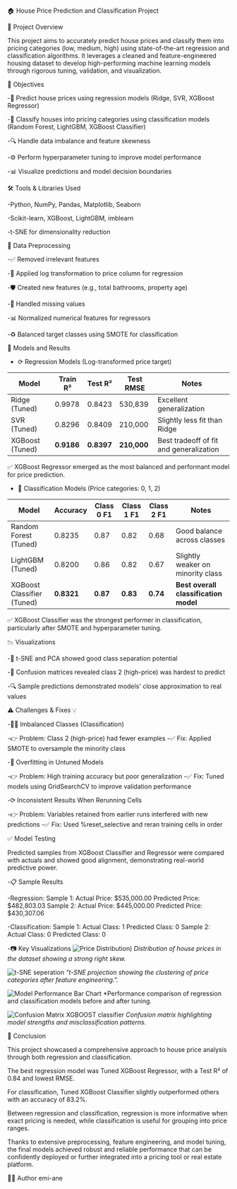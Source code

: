 🏠 House Price Prediction and Classification Project

📌 Project Overview

This project aims to accurately predict house prices and classify them into pricing categories (low, medium, high) using state-of-the-art regression and classification algorithms.
It leverages a cleaned and feature-engineered housing dataset to develop high-performing machine learning models through rigorous tuning, validation, and visualization.






🎯 Objectives

  -🔢 Predict house prices using regression models (Ridge, SVR, XGBoost Regressor)

  -🍿 Classify houses into pricing categories using classification models (Random Forest, LightGBM, XGBoost Classifier)

  -🔍 Handle data imbalance and feature skewness

  -⚙️ Perform hyperparameter tuning to improve model performance

  -📊 Visualize predictions and model decision boundaries






🛠️ Tools & Libraries Used

  -Python, NumPy, Pandas, Matplotlib, Seaborn

  -Scikit-learn, XGBoost, LightGBM, imblearn

  -t-SNE for dimensionality reduction






🧹 Data Preprocessing

  -✅ Removed irrelevant features

  -🧮 Applied log transformation to price column for regression

  -🛡️ Created new features (e.g., total bathrooms, property age)

  -🚫 Handled missing values

  -📊 Normalized numerical features for regressors

  -♻️ Balanced target classes using SMOTE for classification


 
 
 
 
 🧪 Models and Results

  - ⟳ Regression Models (Log-transformed price target)

| Model           | Train R²   | Test R²    | Test RMSE   | Notes                                   |
| --------------- | ---------- | ---------- | ----------- | --------------------------------------- |
| Ridge (Tuned)   | 0.9978     | 0.8423     | 530,839     | Excellent generalization                |
| SVR (Tuned)     | 0.8296     | 0.8409     | 210,000     | Slightly less fit than Ridge            |
| XGBoost (Tuned) | **0.9186** | **0.8397** | **210,000** | Best tradeoff of fit and generalization |

  ✅ XGBoost Regressor emerged as the most balanced and performant model for price prediction.


  -  🧠 Classification Models (Price categories: 0, 1, 2)
  
| Model                      | Accuracy   | Class 0 F1 | Class 1 F1 | Class 2 F1 | Notes                                 |
| -------------------------- | ---------- | ---------- | ---------- | ---------- | ------------------------------------- |
| Random Forest (Tuned)      | 0.8235     | 0.87       | 0.82       | 0.68       | Good balance across classes           |
| LightGBM (Tuned)           | 0.8200     | 0.86       | 0.82       | 0.67       | Slightly weaker on minority class     |
| XGBoost Classifier (Tuned) | **0.8321** | **0.87**   | **0.83**   | **0.74**   | **Best overall classification model** |

   ✅ XGBoost Classifier was the strongest performer in classification, particularly after SMOTE and hyperparameter tuning.






📉 Visualizations

   -🧫 t-SNE and PCA showed good class separation potential

   -📌 Confusion matrices revealed class 2 (high-price) was hardest to predict

   -🔍 Sample predictions demonstrated models' close approximation to real values






⚠️ Challenges & Fixes 💡

  -🧍‍♂️ Imbalanced Classes (Classification)

  

   -👉 Problem: Class 2 (high-price) had fewer examples
   -✅ Fix: Applied SMOTE to oversample the minority class

  -🧠 Overfitting in Untuned Models

  

   -👉 Problem: High training accuracy but poor generalization
   -✅ Fix: Tuned models using GridSearchCV to improve validation performance

 -⟳ Inconsistent Results When Rerunning Cells

 

   -👉 Problem: Variables retained from earlier runs interfered with new predictions
   -✅ Fix: Used %reset_selective and reran training cells in order






✅ Model Testing

Predicted samples from XGBoost Classifier and Regressor were compared with actuals and showed good alignment, demonstrating real-world predictive power.

-📋 Sample Results

  -Regression:
   Sample 1:
    Actual Price:    $535,000.00
    Predicted Price: $482,803.03
   Sample 2:
    Actual Price:    $445,000.00
    Predicted Price: $430,307.06

  -Classification:
  Sample 1:
   Actual Class:    1
   Predicted Class: 0
  Sample 2:
   Actual Class:    0
   Predicted Class: 0




  -📷 Key Visualizations
![Price Distribution](https://github.com/emi-ane/House_prediction/blob/main/Capture%20d'%C3%A9cran%202025-06-14%20175854.png?raw=true ))
*Distribution of house prices in the dataset showing a strong right skew.*


![t-SNE seperation](https://github.com/emi-ane/House_prediction/blob/main/Capture%20d'%C3%A9cran%202025-06-18%20015816.png?raw=true )
*"t-SNE projection showing the clustering of price categories after feature engineering.".*

![Model Performance Bar Chart](https://github.com/emi-ane/House_prediction/blob/main/Capture%20d'%C3%A9cran%202025-06-18%20015128.png?raw=true)
*Performance comparison of regression and classification models before and after tuning.

![Confusion Matrix XGBOOST classifier](https://github.com/emi-ane/House_prediction/blob/main/Capture%20d'%C3%A9cran%202025-06-18%20015913.png?raw=true )
*Confusion matrix highlighting model strengths and misclassification patterns.*






💾 Conclusion

This project showcased a comprehensive approach to house price analysis through both regression and classification.

The best regression model was Tuned XGBoost Regressor, with a Test R² of 0.84 and lowest RMSE.

For classification, Tuned XGBoost Classifier slightly outperformed others with an accuracy of 83.2%.

Between regression and classification, regression is more informative when exact pricing is needed, while classification is useful for grouping into price ranges.

Thanks to extensive preprocessing, feature engineering, and model tuning, the final models achieved robust and reliable performance that can be confidently deployed
or further integrated into a pricing tool or real estate platform.


👩‍💻 Author
emi-ane



